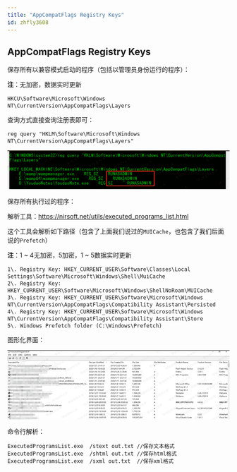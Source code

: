 ```yaml
---
title: "AppCompatFlags Registry Keys"
id: zhfly3608
---
```


## AppCompatFlags Registry Keys

保存所有以兼容模式启动的程序（包括以管理员身份运行的程序）：

**注**：无加密，数据实时更新

```
HKCU\Software\Microsoft\Windows NT\CurrentVersion\AppCompatFlags\Layers 
```

查询方式直接查询注册表即可：

```
reg query "HKLM\Software\Microsoft\Windows NT\CurrentVersion\AppCompatFlags\Layers" 
```

![image](../img/b7e67fc1d7fc51a155ce98a5bd074794.png)

保存所有执行过的程序：

解析工具：https://nirsoft.net/utils/executed_programs_list.html

这个工具会解析如下路径（包含了上面我们说过的`MUICache`，也包含了我们后面说的`Prefetch`）

**注**：1 ~ 4无加密，5加密，1 ~ 5数据实时更新

```
1\. Registry Key: HKEY_CURRENT_USER\Software\Classes\Local Settings\Software\Microsoft\Windows\Shell\MuiCache
2\. Registry Key: HKEY_CURRENT_USER\Software\Microsoft\Windows\ShellNoRoam\MUICache
3\. Registry Key: HKEY_CURRENT_USER\Software\Microsoft\Windows NT\CurrentVersion\AppCompatFlags\Compatibility Assistant\Persisted
4\. Registry Key: HKEY_CURRENT_USER\Software\Microsoft\Windows NT\CurrentVersion\AppCompatFlags\Compatibility Assistant\Store
5\. Windows Prefetch folder (C:\Windows\Prefetch) 
```

图形化界面：

![image](../img/0392d92a09b400f27f45aedea8d9a467.png)

命令行解析：

```
ExecutedProgramsList.exe  /stext out.txt //保存文本格式
ExecutedProgramsList.exe  /shtml out.txt //保存html格式
ExecutedProgramsList.exe  /sxml out.txt  //保存xml格式 
```